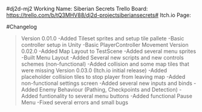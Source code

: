 #dj2d-mj2
Working Name: Siberian Secrets
Trello Board: https://trello.com/b/tQ3MHV88/dj2d-projectsiberiansecrets#
Itch.io Page: 

#Changelog
> Version 0.01.0
	-Added Tileset sprites and setup tile pallete
	-Basic controller setup in Unity
	-Basic PlayerController Movement
> Version 0.02.0
	-Added Map Layout to TestScene
	-Added several menu sprites
	-Built Menu Layout
	-Added Several new scripts and new controls schemes (non-functional)
	-Added collision and some map tiles that were missing
>Version 0.03.0 (Itch.io initial release)
	-Added placeholder collision tiles to stop player from leaving map
	-Added non-functional settings screen
	-Added several new inputs and binds
	-Added Enemy Behaviour (Pathing, Checkpoints and Detection)
	-Added funtionality to several menu buttons
	-Added functional Pause Menu
	-Fixed several errors and small bugs